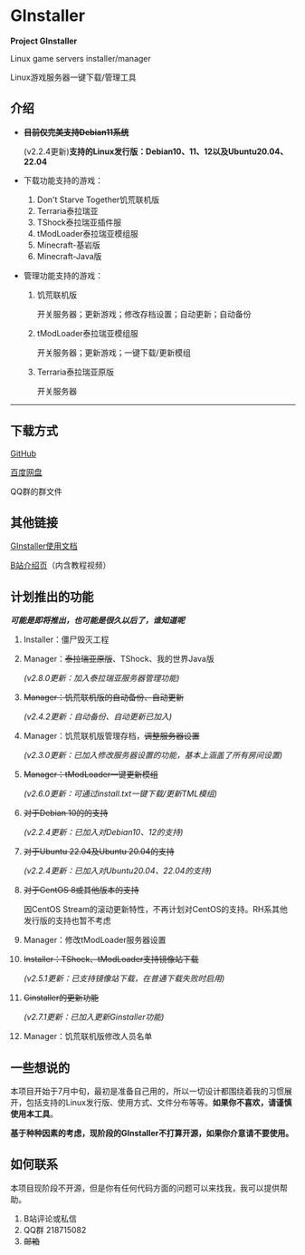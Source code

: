 # GInstaller

**Project GInstaller**

Linux game servers installer/manager

Linux游戏服务器一键下载/管理工具



## 介绍

- ~~**目前仅完美支持Debian11系统**~~

  (v2.2.4更新)**支持的Linux发行版：Debian10、11、12以及Ubuntu20.04、22.04**

- 下载功能支持的游戏：
  1. Don't Starve Together饥荒联机版
  2. Terraria泰拉瑞亚
  3. TShock泰拉瑞亚插件服
  4. tModLoader泰拉瑞亚模组服
  5. Minecraft-基岩版
  6. Minecraft-Java版
  
- 管理功能支持的游戏：
  1. 饥荒联机版
  
     开关服务器；更新游戏；修改存档设置；自动更新；自动备份
  
  2. tModLoader泰拉瑞亚模组服
  
     开关服务器；更新游戏；一键下载/更新模组
     
  3. Terraria泰拉瑞亚原版
  
     开关服务器


------



## 下载方式

[GitHub](https://github.com/YoahemrK/Ginstaller-linux/releases/)

[百度网盘](https://pan.baidu.com/s/1_pP15Xw6HdQJEHqGby5A_Q?pwd=9mag )

QQ群的群文件



## 其他链接

[GInstaller使用文档](https://github.com/YoahemrK/Ginstaller-linux/blob/main/GInstaller-%E4%BD%BF%E7%94%A8%E6%89%8B%E5%86%8C.md)

[B站介绍页](https://www.bilibili.com/read/cv25864152)（内含教程视频）



## 计划推出的功能

***可能是即将推出，也可能是很久以后了，谁知道呢***

1. Installer：僵尸毁灭工程

2. Manager：~~泰拉瑞亚原版~~、TShock、我的世界Java版

   *(v2.8.0更新：加入泰拉瑞亚服务器管理功能)*

3. ~~Manager：饥荒联机版的自动备份、自动更新~~

   *(v2.4.2更新：自动备份、自动更新已加入)*

4. Manager：饥荒联机版管理存档，~~调整服务器设置~~

   *(v2.3.0更新：已加入修改服务器设置的功能，基本上涵盖了所有房间设置)*

5. ~~Manager：tModLoader一键更新模组~~

   *(v2.6.0更新：可通过install.txt一键下载/更新TML模组)*

6. ~~对于Debian 10的的支持~~

   *(v2.2.4更新：已加入对Debian10、12的支持)*

7. ~~对于Ubuntu 22.04及Ubuntu 20.04的支持~~

   *(v2.2.4更新：已加入对Ubuntu20.04、22.04的支持)*

8. ~~对于CentOS 8或其他版本的支持~~

   因CentOS Stream的滚动更新特性，不再计划对CentOS的支持。RH系其他发行版的支持也暂不考虑

9. Manager：修改tModLoader服务器设置

10. ~~Installer：TShock、tModLoader支持镜像站下载~~

    *(v2.5.1更新：已支持镜像站下载，在普通下载失败时启用)*

11. ~~Ginstaller的更新功能~~

    *(v2.7.1更新：已加入更新Ginstaller功能)*

12. Manager：饥荒联机版修改人员名单



## 一些想说的

本项目开始于7月中旬，最初是准备自己用的，所以一切设计都围绕着我的习惯展开，包括支持的Linux发行版、使用方式、文件分布等等。**如果你不喜欢，请谨慎使用本工具**。

**基于种种因素的考虑，现阶段的GInstaller不打算开源，如果你介意请不要使用。**



## 如何联系

本项目现阶段不开源，但是你有任何代码方面的问题可以来找我，我可以提供帮助。

1. B站评论或私信
2. QQ群 218715082
3. ~~邮箱~~